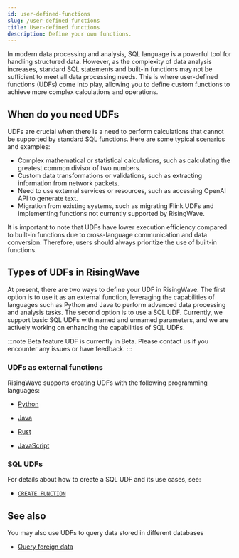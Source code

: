 ```yaml
---
id: user-defined-functions
slug: /user-defined-functions
title: User-defined functions
description: Define your own functions.
---
```

<head>
  <link rel="canonical" href="https://docs.risingwave.com/docs/current/user-defined-functions/" />
</head>

In modern data processing and analysis, SQL language is a powerful tool for handling structured data. However, as the complexity of data analysis increases, standard SQL statements and built-in functions may not be sufficient to meet all data processing needs. This is where user-defined functions (UDFs) come into play, allowing you to define custom functions to achieve more complex calculations and operations.

## When do you need UDFs

UDFs are crucial when there is a need to perform calculations that cannot be supported by standard SQL functions. Here are some typical scenarios and examples:

- Complex mathematical or statistical calculations, such as calculating the greatest common divisor of two numbers.
- Custom data transformations or validations, such as extracting information from network packets.
- Need to use external services or resources, such as accessing OpenAI API to generate text.
- Migration from existing systems, such as migrating Flink UDFs and implementing functions not currently supported by RisingWave.

It is important to note that UDFs have lower execution efficiency compared to built-in functions due to cross-language communication and data conversion. Therefore, users should always prioritize the use of built-in functions.

## Types of UDFs in RisingWave

At present, there are two ways to define your UDF in RisingWave. The first option is to use it as an external function, leveraging the capabilities of languages such as Python and Java to perform advanced data processing and analysis tasks. The second option is to use a SQL UDF. Currently, we support basic SQL UDFs with named and unnamed parameters, and we are actively working on enhancing the capabilities of SQL UDFs.

:::note Beta feature
UDF is currently in Beta. Please contact us if you encounter any issues or have feedback.
:::

### UDFs as external functions

RisingWave supports creating UDFs with the following programming languages:

- [Python](/sql/udf/udf-python.md)

- [Java](/sql/udf/udf-java.md)

- [Rust](/sql/udf/udf-rust.md)

- [JavaScript](/sql/udf/udf-javascript.md)

### SQL UDFs

For details about how to create a SQL UDF and its use cases, see:

- [`CREATE FUNCTION`](/sql/commands/sql-create-function.md)

## See also

You may also use UDFs to query data stored in different databases

- [Query foreign data](/sql/udf/udf-foreign-data.md)

